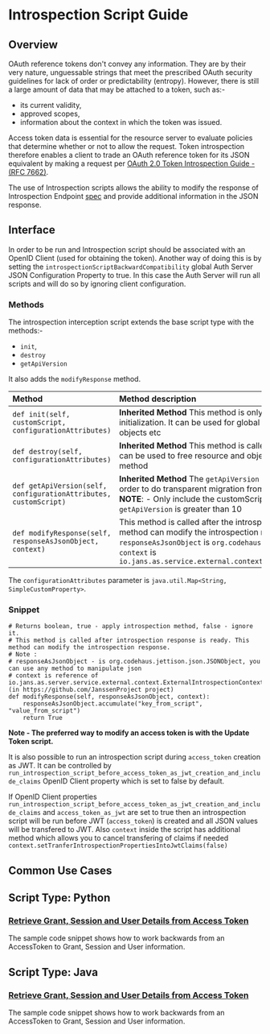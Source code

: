 # Introspection Script Guide

## Overview

OAuth reference tokens don't convey any information. They are by their very nature, unguessable strings that meet the prescribed OAuth security guidelines for lack of order or predictability (entropy). However, there is still a large amount of data that may be attached to a token, such as:-
 - its current validity,
 - approved scopes, 
 - information about the context in which the token was issued. 

Access token data is essential for the resource server to evaluate policies that determine whether or not to allow the request. Token introspection therefore enables a client to trade an OAuth reference token for its JSON equivalent by making a request per [OAuth 2.0 Token Introspection Guide - (RFC 7662)](https://datatracker.ietf.org/doc/html/rfc7662). 

The use of Introspection scripts allows the ability to modify the response of Introspection Endpoint [spec](https://datatracker.ietf.org/doc/html/rfc7662) and provide additional information in the JSON response.

## Interface

In order to be run and Introspection script should be associated with an OpenID Client (used for obtaining the token). Another way of doing this is by setting the `introspectionScriptBackwardCompatibility` global Auth Server JSON Configuration Property to true. In this case the Auth Server will run all scripts and will do so by ignoring client configuration.

### Methods

The introspection interception script extends the base script type with the methods:-
- `init`, 
- `destroy`
- `getApiVersion` 

It also adds the `modifyResponse` method.

| Method | Method description |
|:-----|:------|
| `def init(self, customScript, configurationAttributes)` | **Inherited Method** This method is only called once during the script initialization. It can be used for global script initialization, initiate objects etc |
| `def destroy(self, configurationAttributes)` | **Inherited Method** This method is called once to destroy events. It can be used to free resource and objects created in the `init()` method |
| `def getApiVersion(self, configurationAttributes, customScript)` | **Inherited Method** The `getApiVersion` method allows API changes in order to do transparent migration from an old script to a new API. **NOTE**: - Only include the customScript variable if the value for `getApiVersion` is greater than 10 |
| `def modifyResponse(self, responseAsJsonObject, context)` | This method is called after the introspection response is ready. This method can modify the introspection response.<br/>`responseAsJsonObject` is `org.codehaus.jettison.json.JSONObject`<br/> `context` is `io.jans.as.service.external.context.ExternalIntrospectionContext` |

The `configurationAttributes` parameter is `java.util.Map<String, SimpleCustomProperty>`.

### Snippet

    # Returns boolean, true - apply introspection method, false - ignore it.
    # This method is called after introspection response is ready. This method can modify the introspection response.
    # Note :
    # responseAsJsonObject - is org.codehaus.jettison.json.JSONObject, you can use any method to manipulate json
    # context is reference of io.jans.as.server.service.external.context.ExternalIntrospectionContext (in https://github.com/JanssenProject project)
    def modifyResponse(self, responseAsJsonObject, context):
        responseAsJsonObject.accumulate("key_from_script", "value_from_script")
        return True
        
**Note - The preferred way to modify an access token is with the Update Token script.**

It is also possible to run an introspection script during `access_token` creation as JWT. It can be controlled by `run_introspection_script_before_access_token_as_jwt_creation_and_include_claims` OpenID Client property which is set to false by default. 

If OpenID Client properties `run_introspection_script_before_access_token_as_jwt_creation_and_include_claims` and `access_token_as_jwt` are set to true then an introspection script will be run before JWT (`access_token`) is created and all JSON values will be transfered to JWT. Also `context` inside the script has additional method which allows you to cancel transfering of claims if needed `context.setTranferIntrospectionPropertiesIntoJwtClaims(false)`
        
## Common Use Cases

## Script Type: Python

### [Retrieve Grant, Session and User Details from Access Token](introspection-custom-parameters/introspection_custom_params.py)

The sample code snippet shows how to work backwards from an AccessToken to Grant, Session and User information.

## Script Type: Java

### [Retrieve Grant, Session and User Details from Access Token](introspection-custom-parameters/introspection_custom_params.java)

The sample code snippet shows how to work backwards from an AccessToken to Grant, Session and User information.
